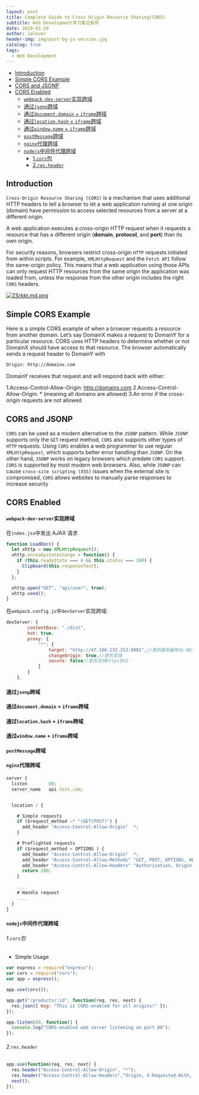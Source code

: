 ```yaml
---
layout: post
title: Complete Guide to Cross Origin Resource Sharing(CORS)
subtitle: Web Development学习笔记系列
date: 2019-03-29
author: Jalever
header-img: img/post-bg-js-version.jpg
catalog: true
tags:
  - Web Development
---
```


- [Introduction](#introduction)
- [Simple CORS Example](#simple-cors-example)
- [CORS and JSONP](#cors-and-jsonp)
- [CORS Enabled](#cors-enabled)
    - [`webpack-dev-server`实现跨域](#webpack-dev-server%E5%AE%9E%E7%8E%B0%E8%B7%A8%E5%9F%9F)
    - [通过`jsonp`跨域](#%E9%80%9A%E8%BF%87jsonp%E8%B7%A8%E5%9F%9F)
    - [通过`document.domain` + `iframe`跨域](#%E9%80%9A%E8%BF%87documentdomain--iframe%E8%B7%A8%E5%9F%9F)
    - [通过`location.hash` + `iframe`跨域](#%E9%80%9A%E8%BF%87locationhash--iframe%E8%B7%A8%E5%9F%9F)
    - [通过`window.name` + `iframe`跨域](#%E9%80%9A%E8%BF%87windowname--iframe%E8%B7%A8%E5%9F%9F)
    - [`postMessage`跨域](#postmessage%E8%B7%A8%E5%9F%9F)
    - [`nginx`代理跨域](#nginx%E4%BB%A3%E7%90%86%E8%B7%A8%E5%9F%9F)
    - [`nodejs`中间件代理跨域](#nodejs%E4%B8%AD%E9%97%B4%E4%BB%B6%E4%BB%A3%E7%90%86%E8%B7%A8%E5%9F%9F)
        - [1.`cors`包](#1cors%E5%8C%85)
        - [2.`res.header`](#2resheader)

## Introduction
`Cross-Origin Resource Sharing (CORS)` is a mechanism that uses additional HTTP headers to tell a browser to let a web application running at one origin (domain) have permission to access selected resources from a server at a different origin.

A web application executes a cross-origin HTTP request when it requests a resource that has a different origin (<strong>domain</strong>, <strong>protocol</strong>, and <strong>port</strong>) than its own origin.

For security reasons, browsers restrict cross-origin `HTTP` requests initiated from within scripts. For example, `XMLHttpRequest` and the `Fetch API` follow the same-origin policy. This means that a web application using those APIs can only request HTTP resources from the same origin the application was loaded from, unless the response from the other origin includes the right `CORS` headers.

[![ZSrkkt.md.png](https://s2.ax1x.com/2019/06/21/ZSrkkt.md.png)](https://imgchr.com/i/ZSrkkt)


## Simple CORS Example

Here is a simple CORS example of when a browser requests a resource from another domain. Let’s say DomainX makes a request to DomainY for a particular resource. CORS uses HTTP headers to determine whether or not DomainX should have access to that resource. The browser automatically sends a request header to DomainY with

```bash
Origin: http://domainx.com
```

DomainY receives that request and will respond back with either:

1.Access-Control-Allow-Origin: http://domainx.com
2.Access-Control-Allow-Origin: * (meaning all domains are allowed)
3.An error if the cross-origin requests are not allowed

## CORS and JSONP
`CORS` can be used as a modern alternative to the `JSONP` pattern. While `JSONP` supports only the `GET` request method, `CORS` also supports other types of `HTTP` requests. Using `CORS` enables a web programmer to use regular `XMLHttpRequest`, which supports better error handling than `JSONP`. On the other hand, `JSONP` works on legacy browsers which predate `CORS` support. `CORS` is supported by most modern web browsers. Also, while `JSONP` can cause `cross-site scripting (XSS)` issues when the external site is compromised, `CORS` allows websites to manually parse responses to increase security

## CORS Enabled

#### `webpack-dev-server`实现跨域

在`index.jsx`中发出 AJAX 请求

```javascript
function LoadDoc() {
  let xhttp = new XMLHttpRequest();
  xhttp.onreadystatechange = function() {
    if (this.readyState === 4 && this.status === 200) {
      Clipboard(this.responseText);
    }
  };

  xhttp.open("GET", "api/user", true);
  xhttp.send();
}
```

在`webpack.config.js`中`devServer`实现跨域:

```javascript
devServer: {
		contentBase: "./dist",
		hot: true,
		proxy: {
			"*": {
				target: "http://47.106.132.253:8081",//我的服务器地址:端口
				changeOrigin: true,//是否变域
				secure: false//是否支持https协议
			}
		}
	},
```

#### 通过`jsonp`跨域

#### 通过`document.domain` + `iframe`跨域

#### 通过`location.hash` + `iframe`跨域

#### 通过`window.name` + `iframe`跨域

#### `postMessage`跨域

#### `nginx`代理跨域
```js
server {
  listen        80;
  server_name   api.test.com;


  location / {

    # Simple requests
    if ($request_method ~* "(GET|POST)") {
      add_header "Access-Control-Allow-Origin"  *;
    }

    # Preflighted requests
    if ($request_method = OPTIONS ) {
      add_header "Access-Control-Allow-Origin"  *;
      add_header "Access-Control-Allow-Methods" "GET, POST, OPTIONS, HEAD";
      add_header "Access-Control-Allow-Headers" "Authorization, Origin, X-Requested-With, Content-Type, Accept";
      return 200;
    }

    ....
    # Handle request
    ....
  }
}
```

#### `nodejs`中间件代理跨域

###### 1.`cors`包

- Simple Usage

```javascript
var express = require("express");
var cors = require("cors");
var app = express();

app.use(cors());

app.get("/products/:id", function(req, res, next) {
  res.json({ msg: "This is CORS-enabled for all origins!" });
});

app.listen(80, function() {
  console.log("CORS-enabled web server listening on port 80");
});
```

###### 2.`res.header`

```javascript
app.use(function(req, res, next) {
  res.header("Access-Control-Allow-Origin", "*");
  res.header("Access-Control-Allow-Headers","Origin, X-Requested-With, Content-Type, Accept");
  next();
});
```
